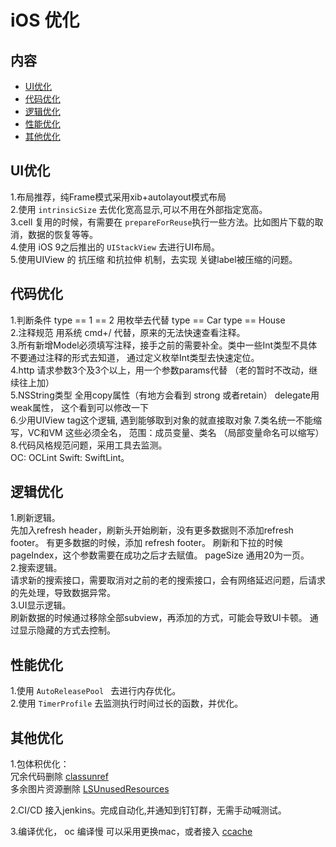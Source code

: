 # **iOS 优化**

## **内容**
- [UI优化](#-UIoptimize)
- [代码优化](#-daimayouhua)
- [逻辑优化](#-luojiyouhua)
- [性能优化](#-xingnengyouhua)
- [其他优化](#-qitayouhua)


## **UI优化**
1.布局推荐，纯Frame模式采用xib+autolayout模式布局  
2.使用  ```intrinsicSize``` 去优化宽高显示,可以不用在外部指定宽高。  
3.cell 复用的时候，有需要在 ```prepareForReuse```执行一些方法。比如图片下载的取消，数据的恢复等等。  
4.使用 iOS 9之后推出的 ```UIStackView``` 去进行UI布局。  
5.使用UIView 的 抗压缩 和抗拉伸 机制，去实现 关键label被压缩的问题。


## **代码优化**
1.判断条件 type == 1 == 2 用枚举去代替
type == Car   type == House  
2.注释规范 用系统 cmd+/ 代替，原来的无法快速查看注释。  
3.所有新增Model必须填写注释，接手之前的需要补全。类中一些Int类型不具体不要通过注释的形式去知道，
通过定义枚举Int类型去快速定位。   
4.http 请求参数3个及3个以上，用一个参数params代替 （老的暂时不改动，继续往上加）  
5.NSString类型 全用copy属性（有地方会看到 strong 或者retain）     delegate用weak属性， 这个看到可以修改一下  
6.少用UIView  tag这个逻辑, 遇到能够取到对象的就直接取对象
7.类名统一不能缩写，VC和VM 这些必须全名，
范围：成员变量、类名
（局部变量命名可以缩写）  
8.代码风格规范问题，采用工具去监测。  
OC: OCLint  Swift: SwiftLint。   


## **逻辑优化**
1.刷新逻辑。  
先加入refresh header，刷新头开始刷新，没有更多数据则不添加refresh footer。
有更多数据的时候，添加 refresh footer。
刷新和下拉的时候pageIndex，这个参数需要在成功之后才去赋值。
pageSize 通用20为一页。  
2.搜索逻辑。  
请求新的搜索接口，需要取消对之前的老的搜索接口，会有网络延迟问题，后请求的先处理，导致数据异常。  
3.UI显示逻辑。  
刷新数据的时候通过移除全部subview，再添加的方式，可能会导致UI卡顿。
通过显示隐藏的方式去控制。


## **性能优化**
1.使用 ```AutoReleasePool ``` 去进行内存优化。  
2.使用 ```TimerProfile``` 去监测执行时间过长的函数，并优化。


## **其他优化**
1.包体积优化：  
冗余代码删除 [classunref](https://github.com/xuezhulian/classunref)  
多余图片资源删除 [LSUnusedResources](https://github.com/tinymind/LSUnusedResources)

2.CI/CD 接入jenkins。完成自动化,并通知到钉钉群，无需手动喊测试。

3.编译优化， oc 编译慢 可以采用更换mac，或者接入 [ccache](https://ccache.dev/)
